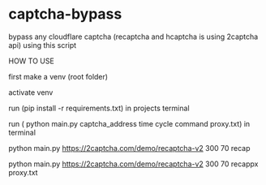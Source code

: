 # captcha-bypass


bypass any cloudflare captcha (recaptcha and hcaptcha  is using 2captcha api) using this script



HOW TO USE

first make a venv  (root folder)

activate venv 


run (pip install -r requirements.txt) in projects terminal



run ( python main.py captcha_address time cycle command proxy.txt) in terminal


python main.py https://2captcha.com/demo/recaptcha-v2 300 70 recap    



python main.py https://2captcha.com/demo/recaptcha-v2 300 70 recappx proxy.txt
           
